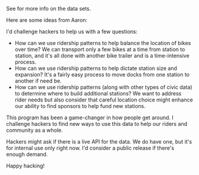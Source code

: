 See <readme> for more info on the data sets.

Here are some ideas from Aaron:

I'd challenge hackers to help us with a few questions:
- How can we use ridership patterns to help balance the location of bikes over time? We can transport only a few bikes at a time from station to station, and it's all done with another bike trailer and is a time-intensive process.
- How can we use ridership patterns to help dictate station size and expansion? It's a fairly easy process to move docks from one station to another if need be.
- How can we use ridership patterns (along with other types of civic data) to determine where to build additional stations? We want to address rider needs but also consider that careful location choice might enhance our ability to find sponsors to help fund new stations.

This program has been a game-changer in how people get around. I challenge hackers to find new ways to use this data to help our riders and community as a whole.

Hackers might ask if there is a live API for the data. We do have one, but it's for internal use only right now. I'd consider a public release if there's enough demand.

Happy hacking!
